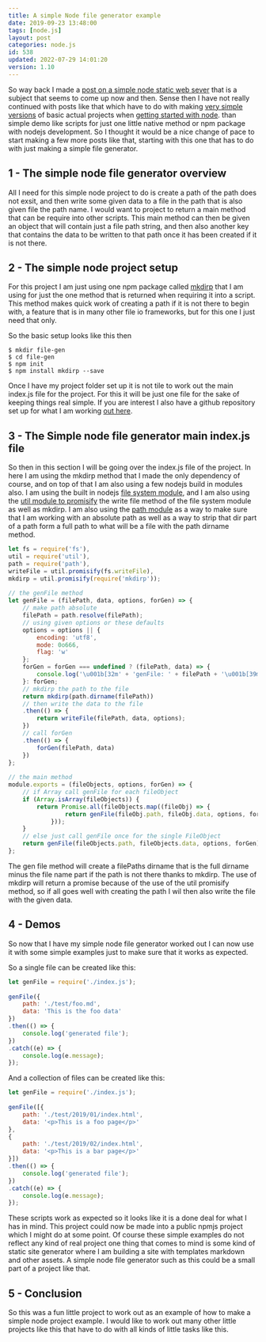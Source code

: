 ```yaml
---
title: A simple Node file generator example
date: 2019-09-23 13:48:00
tags: [node.js]
layout: post
categories: node.js
id: 538
updated: 2022-07-29 14:01:20
version: 1.10
---
```


So way back I made a [post on a simple node static web sever](/2017/12/04/nodejs-simple-static-sever-file/) that is a subject that seems to come up now and then. Sense then I have not really continued with posts like that which have to do with making [very simple versions](https://nodejs.org/en/docs/guides/getting-started-guide/) of basic actual projects when [getting started with node](/2017/04/05/nodejs-helloworld/). than simple demo like scripts for just one little native method or npm package with nodejs development. So I thought it would be a nice change of pace to start making a few more posts like that, starting with this one that has to do with just making a simple file generator.

<!-- more -->

## 1 - The simple node file generator overview

All I need for this simple node project to do is create a path of the path does not exsit, and then write some given data to a file in the path that is also given file the path name. I would want to project to return a main method that can be require into other scripts. This main method can then be given an object that will contain just a file path string, and then also another key that contains the data to be written to that path once it has been created if it is not there.

## 2 - The simple node project setup

For this project I am just using one npm package called [mkdirp](/2017/11/14/nodejs-mkdirp) that I am using for just the one method that is returned when requiring it into a script. This method makes quick work of creating a path if it is not there to begin with, a feature that is in many other file io frameworks, but for this one I just need that only.

So the basic setup looks like this then

```
$ mkdir file-gen
$ cd file-gen
$ npm init
$ npm install mkdirp --save
```

Once I have my project folder set up it is not tile to work out the main index.js file for the project. For this it will be just one file for the sake of keeping things real simple. If you are interest I also have a github repository set up for what I am working [out here](https://github.com/dustinpfister/nodejs-simple-file-generator).

## 3 - The Simple node file generator main index.js file

So then in this section I will be going over the index.js file of the project. In here I am using the mkdirp method that I made the only dependency of course, and on top of that I am also using a few nodejs build in modules also. I am using the built in nodejs [file system module](/2018/02/08/nodejs-filesystem/), and I am also using the [util module to promisify](/2019/06/22/nodejs-util-promisify/) the write file method of the file system module as well as mkdirp. I am also using the [path module](/2017/12/27/nodejs-paths/) as a way to make sure that I am working with an absolute path as well as a way to strip that dir part of a path form a full path to what will be a file with the path dirname method.

```js
let fs = require('fs'),
util = require('util'),
path = require('path'),
writeFile = util.promisify(fs.writeFile),
mkdirp = util.promisify(require('mkdirp'));
 
// the genFile method
let genFile = (filePath, data, options, forGen) => {
    // make path absolute
    filePath = path.resolve(filePath);
    // using given options or these defaults
    options = options || {
        encoding: 'utf8',
        mode: 0o666,
        flag: 'w'
    };
    forGen = forGen === undefined ? (filePath, data) => {
        console.log('\u001b[32m' + 'genFile: ' + filePath + '\u001b[39m');
    }: forGen;
    // mkdirp the path to the file
    return mkdirp(path.dirname(filePath))
    // then write the data to the file
    .then(() => {
        return writeFile(filePath, data, options);
    })
    // call forGen
    .then(() => {
        forGen(filePath, data)
    })
};
 
// the main method
module.exports = (fileObjects, options, forGen) => {
    // if Array call genFile for each fileObject
    if (Array.isArray(fileObjects)) {
        return Promise.all(fileObjects.map((fileObj) => {
                return genFile(fileObj.path, fileObj.data, options, forGen);
            }));
    }
    // else just call genFile once for the single FileObject
    return genFile(fileObjects.path, fileObjects.data, options, forGen)
};
```

The gen file method will create a filePaths dirname that is the full dirname minus the file name part if the path is not there thanks to mkdirp. The use of mkdirp will return a promise because of the use of the util promisify method, so if all goes well with creating the path I wil then also write the file with the given data.

## 4 - Demos

So now that I have my simple node file generator worked out I can now use it with some simple examples just to make sure that it works as expected.

So a single file can be created like this:

```js
let genFile = require('./index.js');
 
genFile({
    path: './test/foo.md',
    data: 'This is the foo data'
})
.then(() => {
    console.log('generated file');
})
.catch((e) => {
    console.log(e.message);
});
```

And a collection of files can be created like this:

```js
let genFile = require('./index.js');
 
genFile([{
    path: './test/2019/01/index.html',
    data: '<p>This is a foo page</p>'
},
{
    path: './test/2019/02/index.html',
    data: '<p>This is a bar page</p>'
}])
.then(() => {
    console.log('generated file');
})
.catch((e) => {
    console.log(e.message);
});
```

These scripts work as expected so it looks like it is a done deal for what I has in mind. This project could now be made into a public npmjs project which I might do at some point. Of course these simple examples do not reflect any kind of real project one thing that comes to mind is some kind of static site generator where I am building a site with templates markdown and other assets. A simple node file generator such as this could be a small part of a project like that.

## 5 - Conclusion

So this was a fun little project to work out as an example of how to make a simple node project example. I would like to work out many other little projects like this that have to do with all kinds of little tasks like this.